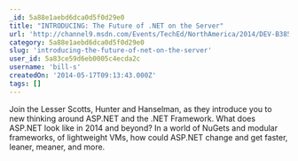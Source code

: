 ```yaml
---
_id: 5a88e1aebd6dca0d5f0d29e0
title: "INTRODUCING: The Future of .NET on the Server"
url: 'http://channel9.msdn.com/Events/TechEd/NorthAmerica/2014/DEV-B385#fbid='
category: 5a88e1aebd6dca0d5f0d29e0
slug: 'introducing-the-future-of-net-on-the-server'
user_id: 5a83ce59d6eb0005c4ecda2c
username: 'bill-s'
createdOn: '2014-05-17T09:13:43.000Z'
tags: []
---
```


Join the Lesser Scotts, Hunter and Hanselman, as they introduce you to new thinking around ASP.NET and the .NET Framework. What does ASP.NET look like in 2014 and beyond? In a world of NuGets and modular frameworks, of lightweight VMs, how could ASP.NET change and get faster, leaner, meaner, and more.
